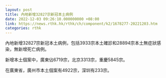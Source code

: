 ```yaml
---
layout: post
title: 內地新增32827宗新冠本土病例
date: 2022-12-03 09:26:10.000000000 +08:00
link: https://news.rthk.hk/rthk/ch/component/k2/1678277-20221203.htm
categories: rthk
---
```


內地新增32827宗新冠本土病例，包括3933宗本土確診和28894宗本土無症狀感染，無新增死亡病例。

新增本土個案中，廣東佔6719宗，北京3313宗，重慶5845宗。

在廣東省，廣州市本土個案有4922宗，深圳有233宗。
